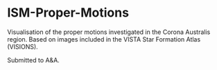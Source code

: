 # ISM-Proper-Motions
Visualisation of the proper motions investigated in the Corona Australis region. Based on images included in the VISTA Star Formation Atlas (VISIONS).

Submitted to A&A.
